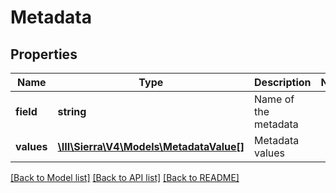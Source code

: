 # Metadata

## Properties
Name | Type | Description | Notes
------------ | ------------- | ------------- | -------------
**field** | **string** | Name of the metadata | 
**values** | [**\III\Sierra\V4\Models\MetadataValue[]**](MetadataValue.md) | Metadata values | 

[[Back to Model list]](../README.md#documentation-for-models) [[Back to API list]](../README.md#documentation-for-api-endpoints) [[Back to README]](../README.md)



